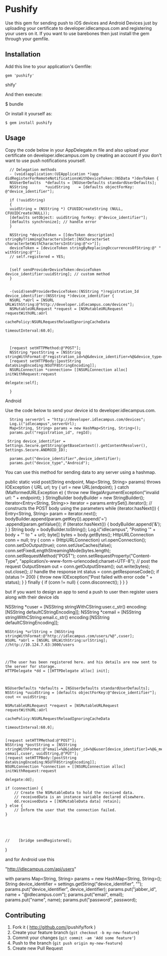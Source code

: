 # Pushify

Use this gem for sending push to iOS devices and Android Devices just by uploading your certificate to developer.idlecampus.com and registering your users on it. If you want to use barebones then just install the gem through your gemfile.

## Installation

Add this line to your application's Gemfile:

    gem 'pushify'

shify'

And then execute:

   $ bundle

Or install it yourself as:

    $ gem install pushify

## Usage


Copy the code below in your AppDelegate.m file and also upload your certificate on developer.idlecampus.com by creating an account if you don't want to use push notifications yourself.

      // Delegation methods
      - (void)application:(UIApplication *)app didRegisterForRemoteNotificationsWithDeviceToken:(NSData *)devToken {
      NSUserDefaults  *defaults = [NSUserDefaults standardUserDefaults];
      NSString        *uuidString    = [defaults objectForKey: @"device_identifier"];
      
      if (!uuidString)
      {
      uuidString = (NSString *) CFUUIDCreateString (NULL, CFUUIDCreate(NULL));
      [defaults setObject: uuidString forKey: @"device_identifier"];
      [defaults synchronize]; // handle error
      }
      
      NSString *deviceToken = [[devToken description] stringByTrimmingCharactersInSet:[NSCharacterSet characterSetWithCharactersInString:@"<>"]];
      deviceToken = [deviceToken stringByReplacingOccurrencesOfString:@" " withString:@""];
      // self.registered = YES;
      
      
      [self sendProviderDeviceToken:deviceToken device_identifier:uuidString]; // custom method
      }
      
      
      -(void)sendProviderDeviceToken:(NSString *)registration_Id device_identifier:(NSString *)device_identifier {
      NSURL *aUrl = [NSURL URLWithString:@"http://developer.idlecampus.com/devices"];
      NSMutableURLRequest *request = [NSMutableURLRequest requestWithURL:aUrl
                                                         cachePolicy:NSURLRequestReloadIgnoringCacheData
                                                     timeoutInterval:60.0];
      
      
      
      [request setHTTPMethod:@"POST"];
      NSString *postString = [NSString stringWithFormat:@"registration_id=%@&device_identifier=%@&device_type=IOS",registration_Id,device_identifier];
      [request setHTTPBody:[postString dataUsingEncoding:NSUTF8StringEncoding]];
      NSURLConnection *connection= [[NSURLConnection alloc] initWithRequest:request
                                                               delegate:self];
      
      }


Android

Use the code below to send your device id to developer.idlecampus.com. 

      String serverUrl = "http://developer.idlecampus.com/devices";
      Log.i("idlecampus",serverUrl);
      Map<String, String> params = new HashMap<String, String>();
      params.put("registration_id", regId);
              
     String device_identifier = Settings.Secure.getString(getBaseContext().getContentResolver(), Settings.Secure.ANDROID_ID);
      
      params.put("device_identifier",device_identifier);
      params.put("device_type","Android");


 You can use this method for sending data to any server using a hashmap.

  public static void post(String endpoint, Map<String, String> params)
            throws IOException {
        URL url;
        try {
            url = new URL(endpoint);
        } catch (MalformedURLException e) {
            throw new IllegalArgumentException("invalid url: " + endpoint);
        }
        StringBuilder bodyBuilder = new StringBuilder();
        Iterator<Entry<String, String>> iterator = params.entrySet().iterator();
        // constructs the POST body using the parameters
        while (iterator.hasNext()) {
            Entry<String, String> param = iterator.next();
            bodyBuilder.append(param.getKey()).append('=')
                    .append(param.getValue());
            if (iterator.hasNext()) {
                bodyBuilder.append('&');
            }
        }
        String body = bodyBuilder.toString();
        Log.i("idlecampus", "Posting '" + body + "' to " + url);
        byte[] bytes = body.getBytes();
        HttpURLConnection conn = null;
        try {
            conn = (HttpURLConnection) url.openConnection();
            conn.setDoOutput(true);
            conn.setUseCaches(false);
            conn.setFixedLengthStreamingMode(bytes.length);
            conn.setRequestMethod("POST");
            conn.setRequestProperty("Content-Type",
                    "application/x-www-form-urlencoded;charset=UTF-8");
            // post the request
            OutputStream out = conn.getOutputStream();
            out.write(bytes);
            out.close();
            // handle the response
            int status = conn.getResponseCode();
            if (status != 200) {
              throw new IOException("Post failed with error code " + status);
            }
        } finally {
            if (conn != null) {
                conn.disconnect();
            }
        }
      }



 but if you want to design an app to send a push to user then register users along with their device ids

   NSString *cuser = [NSString stringWithCString:user.c_str()
                                         encoding:[NSString defaultCStringEncoding]];
    NSString *cemail =  [NSString stringWithCString:email.c_str()
                                           encoding:[NSString defaultCStringEncoding]];
    
    NSString *urlString = [NSString stringWithFormat:@"http://idlecampus.com/users/%@",cuser];
    NSURL *aUrl = [NSURL URLWithString:urlString];  //http://10.124.7.63:3000/users
   
    
    
    //The user has been registered here. and his details are now sent to the server for storage.
    HTTPDelegate *dd = [[HTTPDelegate alloc] init];
    
    
    
    NSUserDefaults *defaults = [NSUserDefaults standardUserDefaults];
    NSString *uuidString = [defaults objectForKey:@"device_identifier"];
    cout << uuidString;
    
    NSMutableURLRequest *request = [NSMutableURLRequest requestWithURL:aUrl
                                                           cachePolicy:NSURLRequestReloadIgnoringCacheData
                                                       timeoutInterval:60.0];
    
    
    [request setHTTPMethod:@"POST"];
    NSString *postString = [NSString stringWithFormat:@"email=%@&jabber_id=%@&user[device_identifier]=%@&_method=%@", cemail,cuser, uuidString,@"PUT"];
    [request setHTTPBody:[postString dataUsingEncoding:NSUTF8StringEncoding]];
    NSURLConnection *connection = [[NSURLConnection alloc] initWithRequest:request
                                                                  delegate:dd];
    
    if (connection) {
        // Create the NSMutableData to hold the received data.
        // receivedData is an instance variable declared elsewhere.
        dd.receivedData = [[NSMutableData data] retain];
    } else {
        // Inform the user that the connection failed.
    }
    
    
    
    
    
    //    [bridge sendRegistered];
    
}


and for Android use this

"http://idlecampus.com/api/users"

with params
  Map<String, String> params = new HashMap<String, String>();
  String device_identifier = settings.getString("device_identifier", "");
	params.put("device_identifier", device_identifier);
	params.put("jabber_id", name + "@idlecampus.com");
	params.put("email", email);
	params.put("name", name);
	params.put("password", password);




## Contributing

1. Fork it ( http://github.com/<my-github-username>/pushify/fork )
2. Create your feature branch (`git checkout -b my-new-feature`)
3. Commit your changes (`git commit -am 'Add some feature'`)
4. Push to the branch (`git push origin my-new-feature`)
5. Create new Pull Request
